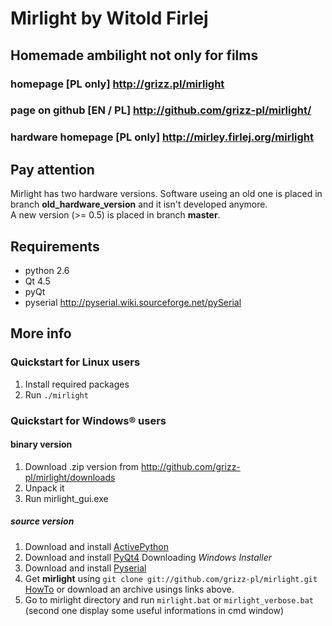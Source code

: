 Mirlight by Witold Firlej
=========================

## Homemade ambilight not only for films
### homepage  [PL only] <http://grizz.pl/mirlight>
### page on github [EN / PL] <http://github.com/grizz-pl/mirlight/>
### hardware homepage [PL only] <http://mirley.firlej.org/mirlight>

Pay attention
-------------

Mirlight has two hardware versions. Software useing an old one is placed in branch **old_hardware_version** and it isn't developed anymore.  
A new version (>= 0.5) is placed in branch **master**.

Requirements
------------

*  python 2.6
*  Qt 4.5
*  pyQt
*  pyserial <http://pyserial.wiki.sourceforge.net/pySerial>

More info
---------

### Quickstart for Linux users

1. Install required packages
2. Run `./mirlight`

### Quickstart for Windows® users

#### binary version

1. Download .zip version from <http://github.com/grizz-pl/mirlight/downloads>
2. Unpack it
3. Run mirlight_gui.exe

##### source version

1. Download and install [ActivePython](http://www.activestate.com/store/download.aspx?prdGUID=b08b04e0-6872-4d9d-a722-7a0c2dea2758)
2. Download and install [PyQt4](http://www.riverbankcomputing.co.uk/software/pyqt/download) Downloading  *Windows Installer*
3. Download and install [Pyserial](http://sourceforge.net/projects/pyserial/files/)
4. Get **mirlight** using `git clone git://github.com/grizz-pl/mirlight.git` [HowTo](http://github.com/guides/using-git-and-github-for-the-windows-for-newbies) or download an archive usings links above.
5. Go to mirlight directory and run `mirlight.bat` or `mirlight_verbose.bat` (second one display some useful informations in cmd window)
